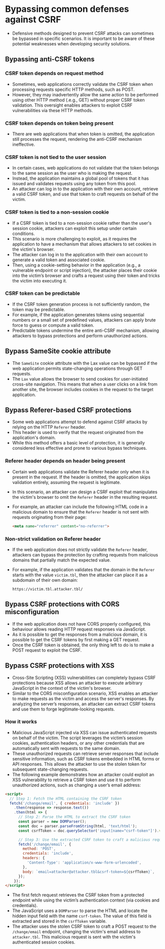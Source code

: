 # Bypassing common defenses against CSRF

* Defensive methods designed to prevent CSRF attacks can sometimes be bypassed in specific scenarios. It is important to be aware of these potential weaknesses when developing security solutions.

## Bypassing anti-CSRF tokens

### CSRF token depends on request method

* Sometimes, web applications correctly validate the CSRF token when processing requests specific HTTP methods, such as POST.
* However, they may inadvertently allow the same action to be performed using other HTTP method (.e.g., GET) without proper CSRF token validation. This oversight enables attackers to exploit CSRF vulnerabilities via these HTTP methods.

### CSRF token depends on token being present

* There are web applications that when token is omitted, the application still processes the request, rendering the anti-CSRF mechanism ineffective.

### CSRF token is not tied to the user session

* In certain cases, web applications do not validate that the token belongs to the same session as the user who is making the request.
* Instead, the application maintains a global pool of tokens that it has issued and validates requests using any token from this pool.
* An attacker can log in to the application with their own account, retrieve a valid CSRF token, and use that token to craft requests on behalf of the victim.

### CSRF token is tied to a non-session cookie

* If a CSRF token is tied to a non-session cookie rather than the user's session cookie, attackers can exploit this setup under certain conditions.
* This scenario is more challenging to exploit, as it requires the application to have a mechanism that allows attackers to set cookies in the victim's browser.
* The attacker can log in to the application with their own account to generate a valid token and associated cookie.
* Then, using a cookie-setting behavior in the application (e.g., a vulnerable endpoint or script injection), the attacker places their cookie into the victim’s browser and crafts a request using their token and tricks the victim into executing it.

### CSRF token can be predictable

* If the CSRF token generation process is not sufficiently random, the token may be predictable.
* For example, if the application generates tokens using sequential numbers or a small set of predefined values, attackers can apply brute force to guess or compute a valid token.
* Predictable tokens undermine the entire anti-CSRF mechanism, allowing attackers to bypass protections and perform unauthorized actions.

## Bypass SameSite cookie attribute

* The `SameSite` cookie attribute with the Lax value can be bypassed if the web application permits state-changing operations through GET requests.
* The `Lax` value allows the browser to send cookies for user-initiated cross-site navigation. This means that when a user clicks on a link from another site, the browser includes cookies in the request to the target application.

## Bypass Referer-based CSRF protections

* Some web applications attempt to defend against CSRF attacks by relying on the HTTP `Referer` header.
* This header is used to verify that the request originated from the application's domain.
* While this method offers a basic level of protection, it is generally considered less effective and prone to various bypass techniques.

### Referer header depends on header being present

* Certain web applications validate the Referer header only when it is present in the request. If the header is omitted, the application skips validation entirely, assuming the request is legitimate.
* In this scenario, an attacker can design a CSRF exploit that manipulates the victim's browser to omit the `Referer` header in the resulting request.
* For example, an attacker can include the following HTML code in a malicious domain to ensure that the `Referer` header is not sent with requests originating from their page:
  
  ```html
  <meta name="referrer" content="no-referrer">
  ```

### Non-strict validation on Referer header

* If the web application does not strictly validate the `Referer` header, attackers can bypass the protection by crafting requests from malicious domains that partially match the expected value.
* For example, if the application validates that the domain in the `Referer` starts with the value `victim.tbl`, then the attacker can place it as a subdomain of their own domain:

  ```
  https://victim.tbl.attacker.tbl/
  ```

## Bypass CSRF protections with CORS misconfiguration

* If the web application does not have CORS properly configured, this behaviour allows reading HTTP request responses via JavaScript.
* As it is possible to get the responses from a malicious domain, it is possible to get the CSRF tokens by first making a GET request.
* Once the CSRF token is obtained, the only thing left to do is to make a POST request to exploit the CSRF.

## Bypass CSRF protections with XSS

* Cross-Site Scripting (XSS) vulnerabilities can completely bypass CSRF protections because XSS allows an attacker to execute arbitrary JavaScript in the context of the victim's browser.
* Similar to the CORS misconfiguration scenario, XSS enables an attacker to make requests as the victim and access the server's responses. By analyzing the server’s responses, an attacker can extract CSRF tokens and use them to forge legitimate-looking requests.

### How it works

* Malicious JavaScript injected via XSS can issue authenticated requests on behalf of the victim. The script leverages the victim’s session cookies, authentication headers, or any other credentials that are automatically sent with requests to the same domain.
* These unauthorized requests can retrieve server responses that include sensitive information, such as CSRF tokens embedded in HTML forms or API responses. This allows the attacker to use the stolen token for subsequent state-changing requests.
* The following example demonstrates how an attacker could exploit an XSS vulnerability to retrieve a CSRF token and use it to perform unauthorized actions, such as changing a user’s email address:

```html
<script>
  // Step 1: Fetch the HTML containing the CSRF token
  fetch('/change/email', { credentials: 'include' })
    .then(response => response.text())
    .then(html => {
      // Step 2: Parse the HTML to extract the CSRF token
      const parser = new DOMParser();
      const doc = parser.parseFromString(html, 'text/html');
      const csrfToken = doc.querySelector('input[name="csrf-token"]').value;

      // Step 3: Use the extracted CSRF token to craft a malicious request
      fetch('/change/email', {
        method: 'POST',
        credentials: 'include',
        headers: {
          'Content-Type': 'application/x-www-form-urlencoded',
        },
        body: `email=attacker@attacker.tbl&csrf-token=${csrfToken}`,
      });
    });
</script>
```

* The first fetch request retrieves the CSRF token from a protected endpoint while using the victim’s authentication context (via cookies and credentials).
* The JavaScript uses a `DOMParser` to parse the HTML and locate the hidden input field with the name `csrf-token`. The value of this field is extracted and stored in the `csrfToken` variable.
* The attacker uses the stolen CSRF token to craft a POST request to the `/change/email` endpoint, changing the victim's email address to `attacker.tbl`. This malicious request is sent with the victim's authenticated session cookies.
